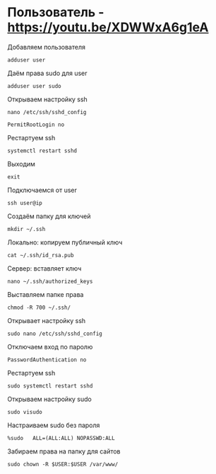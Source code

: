 # Пользователь - https://youtu.be/XDWWxA6g1eA

Добавляем пользователя

```
adduser user
```

Даём права sudo для user

```
adduser user sudo
```

Открываем настройку ssh

```
nano /etc/ssh/sshd_config
```

```
PermitRootLogin no
```

Рестартуем ssh

```
systemctl restart sshd
```

Выходим

```
exit
```

Подключаемся от user

```
ssh user@ip
```

Создаём папку для ключей

```
mkdir ~/.ssh
```

Локально: копируем публичный ключ

```
cat ~/.ssh/id_rsa.pub
```

Сервер: вставляет ключ

```
nano ~/.ssh/authorized_keys
```

Выставляем папке права

```
chmod -R 700 ~/.ssh/
```

Открывает настройку ssh

```
sudo nano /etc/ssh/sshd_config
```

Отключаем вход по паролю

```
PasswordAuthentication no
```

Рестартуем ssh

```
sudo systemctl restart sshd
```

Открываем настройку sudo

```
sudo visudo
```

Настраиваем sudo без пароля

```
%sudo   ALL=(ALL:ALL) NOPASSWD:ALL
```

Забираем права на папку для сайтов

```
sudo chown -R $USER:$USER /var/www/
```
